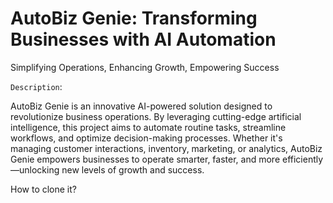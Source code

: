 # AutoBiz Genie: Transforming Businesses with AI Automation
Simplifying Operations, Enhancing Growth, Empowering Success

`Description`:

AutoBiz Genie is an innovative AI-powered solution designed to revolutionize business operations. By leveraging cutting-edge artificial intelligence, this project aims to automate routine tasks, streamline workflows, and optimize decision-making processes. Whether it's managing customer interactions, inventory, marketing, or analytics, AutoBiz Genie empowers businesses to operate smarter, faster, and more efficiently—unlocking new levels of growth and success.

How to clone it?